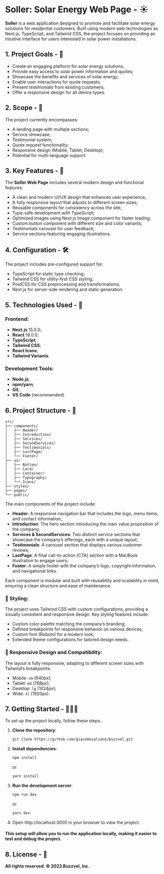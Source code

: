 # Soller: Solar Energy Web Page - ☀️

**Soller** is a web application designed to promote and facilitate solar energy solutions for residential customers. Built using modern web technologies as Next.js, TypeScript, and Tailwind CSS, the project focuses on providing an intuitive interface for users interested in solar power installations.

## 1. Project Goals - 🎯
- Create an engaging platform for solar energy solutions; 
- Provide easy access to solar power information and quotes;
- Showcase the benefits and services of solar energy;
- Enable user interactions for quote requests;
- Present testimonials from existing customers;
- Offer a responsive design for all device types.

## 2. Scope - 📝
The project currently encompasses:
- A landing page with multiple sections;
- Service showcase;
- Testimonial system;
- Quote request functionality;
- Responsive design (Mobile, Tablet, Desktop);
- Potential for multi-language support.

## 3. Key Features - 🌟

The **Soller Web Page** includes several modern design and functional features:

- A clean and modern UI/UX design that enhances user experience;
- A fully responsive layout that adjusts to different screen sizes;
- Reusable components for consistency across the site;
- Type-safe development with TypeScript;
- Optimized images using Next.js Image component for faster loading;
- Custom button component with different size and color variants;
- Testimonials carousel for user feedback;
- Service sections featuring engaging illustrations.

## 4. Configuration - 🛠

The project includes pre-configured support for:

- TypeScript for static type checking;
- Tailwind CSS for utility-first CSS styling;
- PostCSS for CSS preprocessing and transformations;
- Next.js for server-side rendering and static generation.

## 5. Technologies Used -  🚀
### Frontend:
- **Next.js** 15.0.0;
- **React** 19.0.0;
- **TypeScript**;
- **Tailwind CSS**;
- **React Icons**;
- **Tailwind Variants**.

### Development Tools:
- **Node.js**;
- **npm/yarn**;
- **Git**;
- **VS Code** (recommended).

## 6. Project Structure - 📁

```
src/
├── components/
│   ├── Header/
│   ├── Introduction/
│   ├── Services/
│   ├── SecondServices/
│   ├── Testimonials/
│   ├── LastPage/
│   └── Footer/
├── ui/
│   ├── Button/
│   ├── Card/
│   ├── Container/
│   ├── Typography/
│   └── Icons/
├── styles/
├── pages/
└── public/
```


The main components of the project include:

- **Header**: A responsive navigation bar that includes the logo, menu items, and contact information;
- **Introduction**: The hero section introducing the main value proposition of the company;
- **Services & SecondServices**: Two distinct service sections that showcase the company’s offerings, each with a unique layout;
- **Testimonials**: A carousel section that displays various customer reviews;
- **LastPage**: A final call-to-action (CTA) section with a MacBook illustration to engage users;
- **Footer**: A simple footer with the company’s logo, copyright information, and navigational links.

Each component is modular and built with reusability and scalability in mind, ensuring a clean structure and ease of maintenance.

### 🎨 Styling:

The project uses Tailwind CSS with custom configurations, providing a visually consistent and responsive design. Key styling features include:

- Custom color palette matching the company’s branding;
- Defined breakpoints for responsive behavior on various devices;
- Custom font (Roboto) for a modern look;
- Extended theme configurations for tailored design needs.

### 📱 Responsive Design and Compatibility:

The layout is fully responsive, adapting to different screen sizes with Tailwind’s breakpoints:

- Mobile: `sm` (640px);
- Tablet: `md` (768px);
- Desktop: `lg` (1024px);
- Wide: `xl` (1920px).


## 7. Getting Started - 🧑🏻‍💻

To set up the project locally, follow these steps:

1. **Clone the repository**:
   ```bash
   git clone https://github.com/giacomosalsano/buzzvel.git
   ```

2. **Install dependencies**:
   ```bash
   npm install
   ```
   or
   ```bash
   yarn install
   ```

3. **Run the development server**:
   ```bash
   npm run dev
   ```
   or
   ```bash
   yarn dev
   ```

4. Open http://localhost:3000 in your browser to view the project.

#### This setup will allow you to run the application locally, making it easier to test and debug the project.


## 8. License - 📄

**All rights reserved. © 2023 Buzzvel, Inc.**
